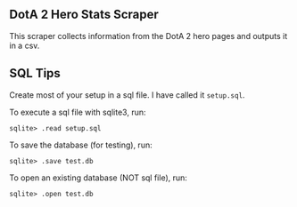DotA 2 Hero Stats Scraper
-------------------------

This scraper collects information from the DotA 2 hero pages and outputs it in a csv.




SQL Tips
--------

Create most of your setup in a sql file. I have called it `setup.sql`.


To execute a sql file with sqlite3, run:
```
sqlite> .read setup.sql
```


To save the database (for testing), run:
```
sqlite> .save test.db
```


To open an existing database (NOT sql file), run:
```
sqlite> .open test.db
```
